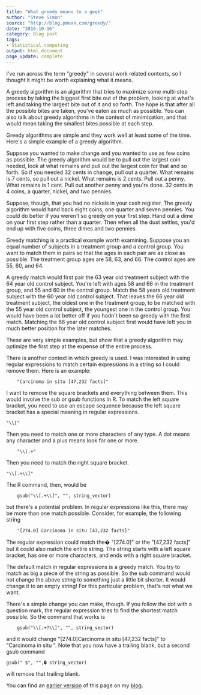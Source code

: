 ```yaml
---
title: "What greedy means to a geek"
author: "Steve Simon"
source: "http://blog.pmean.com/greedy/"
date: "2016-10-16"
category: Blog post
tags:
- Statistical computing
output: html_document
page_update: complete
---
```


I've run across the term "greedy" in several work related contexts, so I thought it might be worth explaining what it means.

<!---More--->

A greedy algorithm is an algorithm that tries to maximize some multi-step process by taking the biggest first bite out of the problem, looking at what's left and taking the largest bite out of it and so forth. The hope is that after all the possible bites are taken, you've eaten as much as possible. You can also talk about greedy algorithms in the context of minimization, and that would mean taking the smallest bites possible at each step.

Greedy algorithms are simple and they work well at least some of the time. Here's a simple example of a greedy algorithm.

Suppose you wanted to make change and you wanted to use as few coins as possible. The greedy algorithm would be to pull out the largest coin needed, look at what remains and pull out the largest coin for that and so forth. So if you needed 32 cents in change, pull out a quarter. What remains is 7 cents, so pull out a nickel. What remains is 2 cents. Pull out a penny. What remains is 1 cent. Pull out another penny and you're done. 32 cents in 4 coins, a quarter, nickel, and two pennies.

Suppose, though, that you had no nickels in your cash register. The greedy algorithm would hand back eight coins, one quarter and seven pennies. You could do better if you weren't so greedy on your first step. Hand out a dime on your first step rather than a quarter. Then when all the dust settles, you'd end up with five coins, three dimes and two pennies.

Greedy matching is a practical example worth examining. Suppose you an equal number of subjects in a treatment group and a control group. You want to match them in pairs so that the ages in each pair are as close as possible. The treatment group ages are 58, 63, and 66. The control ages are 55, 60, and 64.

A greedy match would first pair the 63 year old treatment subject with the 64 year old control subject. You're left with ages 58 and 66 in the treatment group, and 55 and 60 in the control group. Match the 58 years old treatment subject with the 60 year old control subject. That leaves the 66 year old treatment subject, the oldest one in the treatment group, to be matched with the 55 year old control subject, the youngest one in the control group. You would have been a lot better off if you hadn't been so greedy with the first match. Matching the 66 year old control subject first would have left you in much better position for the later matches.

These are very simple examples, but show that a greedy algorithm may optimize the first step at the expense of the entire process.

There is another context in which greedy is used. I was interested in using regular expressions to match certain expressions in a string so I could remove them. Here is an example:

```{}
    "Carcinoma in situ [47,232 facts]"
```

I want to remove the square brackets and everything between them. This would involve the sub or gsub functions in R. To match the left square bracket, you need to use an escape sequence because the left square bracket has a special meaning in regular expressions.

```{}
"\\["
```

Then you need to match one or more characters of any type. A dot means any character and a plus means look for one or more.

```{}
    "\\[.+"
```

Then you need to match the right square bracket.

```{}
"\\[.+\\]"
```

The R command, then, would be

```{}
    gsub("\\[.+\\]", "", string_vector)
```

but there's a potential problem. In regular expressions like this, there may be more than one match possible. Consider, for example, the following string

```{}
    "[274.0] Carcinoma in situ [47,232 facts]"
```

The regular expression could match the� "[274.0]" or the "[47,232 facts]" but it could also match the entire string. The string starts with a left square bracket, has one or more characters, and ends with a right square bracket.

The default match in regular expressions is a greedy match. You try to match as big a piece of the string as possible. So the sub command would not change the above string to something just a little bit shorter. It would change it to an empty string! For this particular problem, that's not what we want.

There's a simple change you can make, though. If you follow the dot with a question mark, the regular expression tries to find the shortest match possible. So the command that works is

```{}
    gsub("\\[.+?\\]", "", string_vector)
```

and it would change "[274.0]Carcinoma in situ [47,232 facts]" to "Carcinoma in situ ". Note that you now have a trailing blank, but a second gsub command

    gsub(" $", "",� string_vector)

will remove that trailing blank.

You can find an [earlier version][sim1] of this page on my [blog][sim2].

[sim1]: http://blog.pmean.com/greedy/
[sim2]: http://blog.pmean.com
